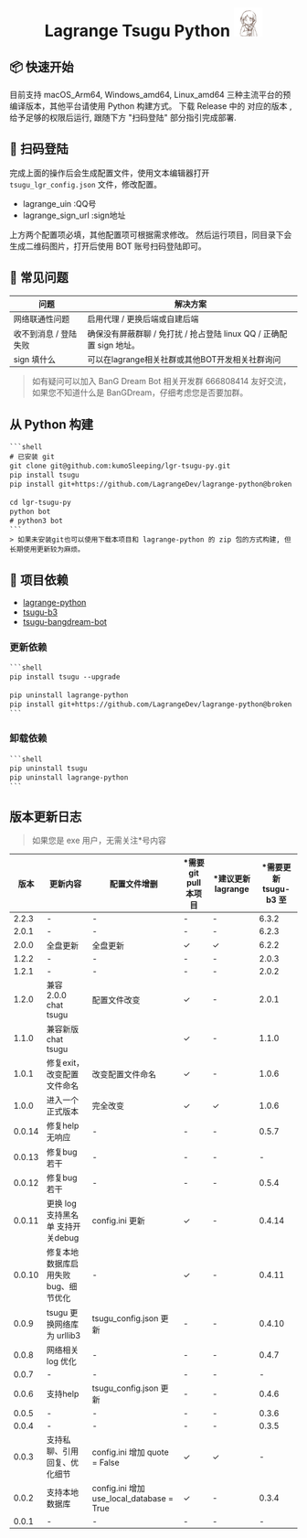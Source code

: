 
<h1 align="center"> Lagrange Tsugu Python 
<img src="./logo.jpg" width="50" height="50" alt="nina"/> 
</h1>



## 📦 快速开始

目前支持 macOS_Arm64, Windows_amd64, Linux_amd64 三种主流平台的预编译版本，其他平台请使用 Python 构建方式。
下载 Release 中的 对应的版本 , 给予足够的权限后运行, 跟随下方 "扫码登陆" 部分指引完成部署.

## 📱 扫码登陆

完成上面的操作后会生成配置文件，使用文本编辑器打开 `tsugu_lgr_config.json` 文件，修改配置。

- lagrange_uin :QQ号
- lagrange_sign_url :sign地址

上方两个配置项必填，其他配置项可根据需求修改。 
然后运行项目，同目录下会生成二维码图片，打开后使用 BOT 账号扫码登陆即可。

## 🤔 常见问题


[//]: # (表格)

| 问题           | 解决方案                                           |
|--------------|------------------------------------------------|
| 网络联通性问题      | 启用代理 / 更换后端或自建后端                               |
| 收不到消息 / 登陆失败 | 确保没有屏蔽群聊 / 免打扰 / 抢占登陆 linux QQ / 正确配置 sign 地址。 |
| sign 填什么     | 可以在lagrange相关社群或其他BOT开发相关社群询问                      |


> 如有疑问可以加入 BanG Dream Bot 相关开发群 666808414 友好交流，如果您不知道什么是 BanGDream，仔细考虑您是否要加群。

## 从 Python 构建 
    ```shell
    # 已安装 git
    git clone git@github.com:kumoSleeping/lgr-tsugu-py.git
    pip install tsugu
    pip install git+https://github.com/LagrangeDev/lagrange-python@broken

    cd lgr-tsugu-py
    python bot
    # python3 bot
    ```
    > 如果未安装git也可以使用下载本项目和 lagrange-python 的 zip 包的方式构建, 但长期使用更新较为麻烦。

## 📖 项目依赖

- [lagrange-python](https://github.com/LagrangeDev/lagrange-python)  
- [tsugu-b3](https://github.com/kumoSleeping/tsugu-b3)  
- [tsugu-bangdream-bot](https://github.com/Yamamoto-2/tsugu-bangdream-bot)  

### 更新依赖
    ```shell
    pip install tsugu --upgrade

    pip uninstall lagrange-python
    pip install git+https://github.com/LagrangeDev/lagrange-python@broken
    ```

### 卸载依赖
    ```shell
    pip uninstall tsugu
    pip uninstall lagrange-python
    ```

## 版本更新日志

> 如果您是 exe 用户，无需关注*号内容

| 版本     | 更新内容                   | 配置文件增删                     | *需要 git pull 本项目 | *建议更新 lagrange | *需要更新 tsugu-b3 至 |
|--------|------------------------|-----------------------------------------|------------------|----------------|---------------|
| 2.2.3  | -                | -                                         | -                |    -          | 6.3.2         |
| 2.0.1  | -                | -                                         | -                |    -          | 6.2.3         |
| 2.0.0  | 全盘更新                | 全盘更新                              | ✓                |    ✓          | 6.2.2         |
| 1.2.2  | -                      | -                                       | -                | -              | 2.0.3         |
| 1.2.1  | -                      | -                                       | -                | -              | 2.0.2         |
| 1.2.0  | 兼容 2.0.0 chat tsugu    | 配置文件改变                                  | ✓                | -              | 2.0.1         |
| 1.1.0  | 兼容新版chat tsugu         |                                         | ✓                | -              | 1.1.0         |
| 1.0.1  | 修复exit，改变配置文件命名        | 改变配置文件命名                                | ✓                | -              | 1.0.6         |
| 1.0.0  | 进入一个正式版本               | 完全改变                                    | ✓                | ✓              | 1.0.6         |
| 0.0.14 | 修复help无响应              | -                                       | -                | -              | 0.5.7         |
| 0.0.13 | 修复bug若干                | -                                       | -                | -              | -             |
| 0.0.12 | 修复bug若干                | -                                       | -                | -              | 0.5.4         |
| 0.0.11 | 更换 log 支持黑名单 支持开关debug | config.ini 更新                           | ✓                | -              | 0.4.14        |
| 0.0.10 | 修复本地数据库启用失败 bug、细节优化   | -                                       | ✓                | -              | 0.4.11        |
| 0.0.9  | tsugu 更换网络库为 urllib3   | tsugu_config.json 更新                    | -                | -              | 0.4.10        |
| 0.0.8  | 网络相关 log 优化            | -                                       | -                | -              | 0.4.7         |
| 0.0.7  | -                      | -                                       | -                | -              | -             |
| 0.0.6  | 支持help                 | tsugu_config.json 更新                    | -                | -              | 0.4.6         |
| 0.0.5  | -                      | -                                       | -                | -              | 0.3.6         |
| 0.0.4  | -                      | -                                       | -                | -              | 0.3.5         |
| 0.0.3  | 支持私聊、引用回复、优化细节         | config.ini 增加 quote = False             | ✓                | ✓              | -             |
| 0.0.2  | 支持本地数据库                | config.ini 增加 use_local_database = True | ✓                | -              | 0.3.4         |
| 0.0.1  | -                      | -                                       | -                | -              | -             |
